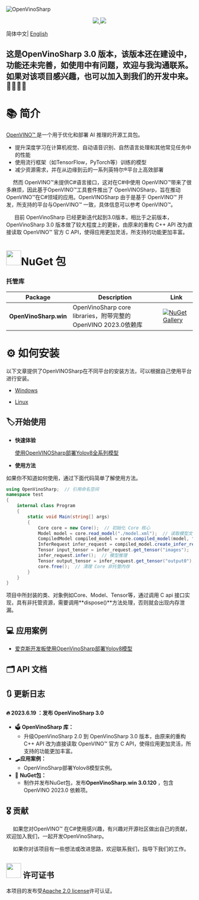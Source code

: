 ![OpenVinoSharp](https://socialify.git.ci/guojin-yan/OpenVinoSharp/image?description=1&descriptionEditable=💞%20OpenVINO%20wrapper%20for%20.NET💞%20&forks=1&issues=1&logo=https%3A%2F%2Fs2.loli.net%2F2023%2F01%2F26%2FylE1K5JPogMqGSW.png&name=1&owner=1&pattern=Circuit%20Board&pulls=1&stargazers=1&theme=Light)

<p align="center">    
    <a href="./LICENSE.txt">
        <img src="https://img.shields.io/github/license/guojin-yan/openvinosharp.svg">
    </a>    
    <a >
        <img src="https://img.shields.io/badge/Framework-.NET5.0%2C%20.NET6.0%2C%20.NET48-pink.svg">
    </a>    

简体中文| [English](README.md)

## 这是OpenVinoSharp 3.0 版本，该版本还在建设中，功能还未完善，如使用中有问题，欢迎与我沟通联系。如果对该项目感兴趣，也可以加入到我们的开发中来。🥰🥰🥰🥰



# 📚 简介

[OpenVINO™ ](www.openvino.ai)是一个用于优化和部署 AI 推理的开源工具包。

- 提升深度学习在计算机视觉、自动语音识别、自然语言处理和其他常见任务中的性能
- 使用流行框架（如TensorFlow，PyTorch等）训练的模型
- 减少资源需求，并在从边缘到云的一系列英特尔®平台上高效部署

&emsp;    然而 OpenVINO™未提供C#语言接口，这对在C#中使用 OpenVINO™带来了很多麻烦，因此基于OpenVINO™工具套件推出了 OpenVINOSharp，旨在推动 OpenVINO™在C#领域的应用。OpenVINOSharp 由于是基于 OpenVINO™ 开发，所支持的平台与OpenVINO™ 一致，具体信息可以参考 OpenVINO™。

&emsp;    目前 OpenVinoSharp 已经更新迭代起到3.0版本，相比于之前版本，OpenVinoSharp 3.0 版本做了较大程度上的更新，由原来的重构 C++ API 改为直接读取 OpenVINO™ 官方 C API，使得应用更加灵活，所支持的功能更加丰富。

# <img title="NuGet" src="https://s2.loli.net/2023/01/26/ks9BMwXaHqQnKZP.png" alt="" width="40">NuGet 包

### 托管库

| Package               | Description                                                  | Link                                                         |
| --------------------- | ------------------------------------------------------------ | ------------------------------------------------------------ |
| **OpenVinoSharp.win** | OpenVinoSharp core libraries，附带完整的OpenVINO 2023.0依赖库 | [![NuGet Gallery ](https://badge.fury.io/nu/OpenVinoSharp.win.svg)](https://www.nuget.org/packages/OpenVinoSharp.win/) |

# ⚙ 如何安装

以下文章提供了OpenVINOSharp在不同平台的安装方法，可以根据自己使用平台进行安装。

- [Windows](docs/cn/windows_install.md)

- [Linux](docs/cn/linux_install.md)

## 🏷开始使用

- **快速体验**

  [使用OpenVINOSharp部署Yolov8全系列模型](demos/yolov8/README_cn.md)

- **使用方法**

如果你不知道如何使用，通过下面代码简单了解使用方法。

```c#
using OpenVinoSharp;  // 引用命名空间
namespace test 
{
    internal class Program
    {
        static void Main(string[] args)
        {
            Core core = new Core();  // 初始化 Core 核心
            Model model = core.read_model("./model.xml");  // 读取模型文件
            CompiledModel compiled_model = core.compiled_model(model, "AUTO");  // 将模型加载到设备
            InferRequest infer_request = compiled_model.create_infer_request();  // 创建推理通道
            Tensor input_tensor = infer_request.get_tensor("images");  // 获取输入节点Tensor
            infer_request.infer();  // 模型推理
            Tensor output_tensor = infer_request.get_tensor("output0");  // 获取输出节点Tensor
            core.free();  // 清理 Core 非托管内存
        }
    }
}
```

项目中所封装的类、对象例如Core、Model、Tensor等，通过调用 C api 接口实现，具有非托管资源，需要调用**dispose()**方法处理，否则就会出现内存泄漏。



## 💻 应用案例

- [爱克斯开发板使用OpenVinoSharp部署Yolov8模型](tutorial_examples/AlxBoard_deploy_yolov8/README_cn.md)

## 🗂 API 文档



## 🔃 更新日志

#### 🔥 **2023.6.19 ：发布 OpenVinoSharp 3.0**

- 🗳 **OpenVinoSharp 库：**
  - 升级OpenVinoSharp 2.0 到 OpenVinoSharp 3.0 版本，由原来的重构 C++ API 改为直接读取 OpenVINO™ 官方 C API，使得应用更加灵活，所支持的功能更加丰富。
- 🛹**应用案例：**
  - OpenVinoSharp部署Yolov8模型实例。
- 🔮 **NuGet包：**
  - 制作并发布NuGet包，发布**OpenVinoSharp.win 3.0.120**  ，包含OpenVINO 2023.0 依赖项。



## 🎖 贡献

&emsp;    如果您对OpenVINO™ 在C#使用感兴趣，有兴趣对开源社区做出自己的贡献，欢迎加入我们，一起开发OpenVinoSharp。

&emsp;    如果你对该项目有一些想法或改进思路，欢迎联系我们，指导下我们的工作。


## <img title="" src="https://user-images.githubusercontent.com/48054808/157835345-f5d24128-abaf-4813-b793-d2e5bdc70e5a.png" alt="" width="40"> 许可证书

本项目的发布受[Apache 2.0 license](LICENSE)许可认证。

